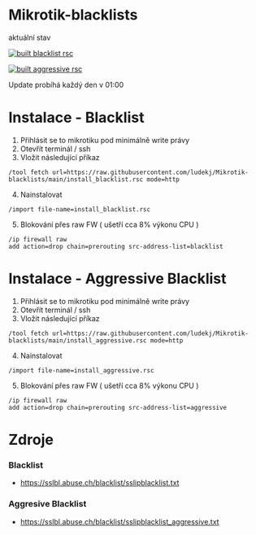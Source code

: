 # Mikrotik-blacklists

aktuální stav 

[![built blacklist rsc](https://github.com/ludekj/Mikrotik-blacklists/actions/workflows/blacklist.yml/badge.svg)](https://github.com/ludekj/Mikrotik-blacklists/actions/workflows/blacklist.yml)

[![built aggressive rsc](https://github.com/ludekj/Mikrotik-blacklists/actions/workflows/aggressive.yml/badge.svg)](https://github.com/ludekj/Mikrotik-blacklists/actions/workflows/aggressive.yml)

Update probíhá každý den v 01:00

# Instalace - Blacklist

1. Přihlásit se to mikrotiku pod minimálně write právy
2. Otevřít terminál / ssh 
3. Vložit následující příkaz 
```
/tool fetch url=https://raw.githubusercontent.com/ludekj/Mikrotik-blacklists/main/install_blacklist.rsc mode=http
```
4. Nainstalovat 
```
/import file-name=install_blacklist.rsc
```
5. Blokování přes raw FW ( ušetří cca 8% výkonu CPU )
```
/ip firewall raw
add action=drop chain=prerouting src-address-list=blacklist
```

# Instalace - Aggressive Blacklist

1. Přihlásit se to mikrotiku pod minimálně write právy
2. Otevřít terminál / ssh 
3. Vložit následující příkaz 
```
/tool fetch url=https://raw.githubusercontent.com/ludekj/Mikrotik-blacklists/main/install_aggressive.rsc mode=http
```
4. Nainstalovat 
```
/import file-name=install_aggressive.rsc
```
5. Blokování přes raw FW ( ušetří cca 8% výkonu CPU )
```
/ip firewall raw
add action=drop chain=prerouting src-address-list=aggressive
```

# Zdroje

### Blacklist
- https://sslbl.abuse.ch/blacklist/sslipblacklist.txt

### Aggresive Blacklist
- https://sslbl.abuse.ch/blacklist/sslipblacklist_aggressive.txt
